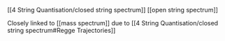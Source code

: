 [[4 String Quantisation/closed string spectrum]]
[[open string spectrum]]

Closely linked to [[mass spectrum]] due to [[4 String Quantisation/closed string spectrum#Regge Trajectories]]